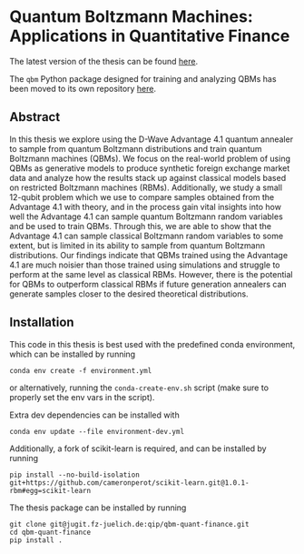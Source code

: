 # Quantum Boltzmann Machines: Applications in Quantitative Finance
The latest version of the thesis can be found [here](https://jugit.fz-juelich.de/qip/quantum-boltzmann-machines/-/jobs/artifacts/main/raw/latex/report/main.pdf?job=report).

The `qbm` Python package designed for training and analyzing QBMs has been moved to its own repository [here](https://jugit.fz-juelich.de/qip/qbm).

## Abstract
In this thesis we explore using the D-Wave Advantage 4.1 quantum annealer to sample from quantum Boltzmann distributions and train quantum Boltzmann machines (QBMs).
We focus on the real-world problem of using QBMs as generative models to produce synthetic foreign exchange market data and analyze how the results stack up against classical models based on restricted Boltzmann machines (RBMs).
Additionally, we study a small 12-qubit problem which we use to compare samples obtained from the Advantage 4.1 with theory, and in the process gain vital insights into how well the Advantage 4.1 can sample quantum Boltzmann random variables and be used to train QBMs.
Through this, we are able to show that the Advantage 4.1 can sample classical Boltzmann random variables to some extent, but is limited in its ability to sample from quantum Boltzmann distributions.
Our findings indicate that QBMs trained using the Advantage 4.1 are much noisier than those trained using simulations and struggle to perform at the same level as classical RBMs.
However, there is the potential for QBMs to outperform classical RBMs if future generation annealers can generate samples closer to the desired theoretical distributions.

## Installation
This code in this thesis is best used with the predefined conda environment, which can be installed by running
```
conda env create -f environment.yml
```
or alternatively, running the `conda-create-env.sh` script (make sure to properly set the env vars in the script).

Extra dev dependencies can be installed with
```
conda env update --file environment-dev.yml
```

Additionally, a fork of scikit-learn is required, and can be installed by running
```
pip install --no-build-isolation git+https://github.com/cameronperot/scikit-learn.git@1.0.1-rbm#egg=scikit-learn
```
The thesis package can be installed by running
```
git clone git@jugit.fz-juelich.de:qip/qbm-quant-finance.git
cd qbm-quant-finance
pip install .
```
